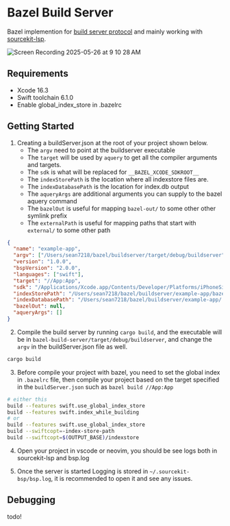 # Bazel Build Server

Bazel implemention for [build server protocol](https://build-server-protocol.github.io/) and mainly working with [sourcekit-lsp](https://github.com/swiftlang/sourcekit-lsp).

![Screen Recording 2025-05-26 at 9 10 28 AM](https://github.com/user-attachments/assets/a5d7e248-9f5a-4149-bfe3-065a592d5fba)

## Requirements

- Xcode 16.3
- Swift toolchain 6.1.0
- Enable global_index_store in .bazelrc

## Getting Started

1. Creating a buildServer.json at the root of your project shown below.
   - The `argv` need to point at the buildserver executable
   - The `target` will be used by `aquery` to get all the compiler arguments and targets.
   - The `sdk` is what will be replaced for `__BAZEL_XCODE_SDKROOT__`
   - The `indexStorePath` is the location where all indexstore files are.
   - The `indexDatabasePath` is the location for index.db output
   - The `aqueryArgs` are additional arguments you can supply to the bazel aquery command
   - The `bazelOut` is useful for mapping `bazel-out/` to some other other symlink prefix
   - The `externalPath` is useful for mapping paths that start with `external/` to some other path

```json
{
  "name": "example-app",
  "argv": ["/Users/sean7218/bazel/buildserver/target/debug/buildserver"],
  "version": "1.0.0",
  "bspVersion": "2.0.0",
  "languages": ["swift"],
  "target": "//App:App",
  "sdk": "/Applications/Xcode.app/Contents/Developer/Platforms/iPhoneSimulator.platform/Developer/SDKs/iPhoneSimulator18.4.sdk",
  "indexStorePath": "/Users/sean7218/bazel/buildserver/example-app/bazel-out/_global_index_store",
  "indexDatabasePath": "/Users/sean7218/bazel/buildserver/example-app/.index-db",
  "bazelOut": null,
  "aqueryArgs": []
}
```

2. Compile the build server by running `cargo build`, and the executable will be in `bazel-build-server/target/debug/buildserver`,
   and change the `argv` in the buildServer.json file as well.

```bash
cargo build
```

3. Before compile your project with bazel, you need to set the global index in `.bazelrc` file, then compile your project based on the target specified in the `buildServer.json` such as `bazel build //App:App`

```bash
# either this
build --features swift.use_global_index_store
build --features swift.index_while_building
# or
build --features swift.use_global_index_store
build --swiftcopt=-index-store-path
build --swiftcopt=$(OUTPUT_BASE)/indexstore
```

4. Open your project in vscode or neovim, you should be see logs both in sourcekit-lsp and bsp.log

5. Once the server is started Logging is stored in `~/.sourcekit-bsp/bsp.log`, it is recommended to open it and see any issues.

## Debugging

todo!
